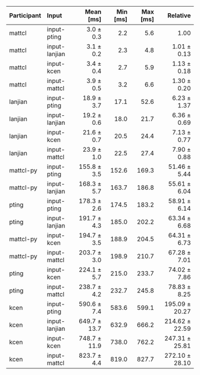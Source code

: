 | Participant | Input | Mean [ms] | Min [ms] | Max [ms] | Relative |
|:---|:---|---:|---:|---:|---:|
| mattcl | input-pting | 3.0 ± 0.3 | 2.2 | 5.6 | 1.00 |
| mattcl | input-lanjian | 3.1 ± 0.2 | 2.3 | 4.8 | 1.01 ± 0.13 |
| mattcl | input-kcen | 3.4 ± 0.4 | 2.7 | 5.9 | 1.13 ± 0.18 |
| mattcl | input-mattcl | 3.9 ± 0.5 | 3.2 | 6.6 | 1.30 ± 0.20 |
| lanjian | input-pting | 18.9 ± 3.7 | 17.1 | 52.6 | 6.23 ± 1.37 |
| lanjian | input-lanjian | 19.2 ± 0.6 | 18.0 | 21.7 | 6.36 ± 0.69 |
| lanjian | input-kcen | 21.6 ± 0.7 | 20.5 | 24.4 | 7.13 ± 0.77 |
| lanjian | input-mattcl | 23.9 ± 1.0 | 22.5 | 27.4 | 7.90 ± 0.88 |
| mattcl-py | input-pting | 155.8 ± 3.5 | 152.6 | 169.3 | 51.46 ± 5.44 |
| mattcl-py | input-lanjian | 168.3 ± 5.7 | 163.7 | 186.8 | 55.61 ± 6.04 |
| pting | input-pting | 178.3 ± 2.6 | 174.5 | 183.2 | 58.91 ± 6.14 |
| pting | input-lanjian | 191.7 ± 4.3 | 185.0 | 202.2 | 63.34 ± 6.68 |
| mattcl-py | input-kcen | 194.7 ± 3.5 | 188.9 | 204.5 | 64.31 ± 6.73 |
| mattcl-py | input-mattcl | 203.7 ± 3.0 | 198.9 | 210.7 | 67.28 ± 7.01 |
| pting | input-kcen | 224.1 ± 5.7 | 215.0 | 233.7 | 74.02 ± 7.86 |
| pting | input-mattcl | 238.7 ± 4.2 | 232.7 | 245.8 | 78.83 ± 8.25 |
| kcen | input-pting | 590.6 ± 7.4 | 583.6 | 599.1 | 195.09 ± 20.27 |
| kcen | input-lanjian | 649.7 ± 13.7 | 632.9 | 666.2 | 214.62 ± 22.59 |
| kcen | input-kcen | 748.7 ± 11.9 | 738.0 | 762.2 | 247.31 ± 25.81 |
| kcen | input-mattcl | 823.7 ± 4.4 | 819.0 | 827.7 | 272.10 ± 28.10 |
